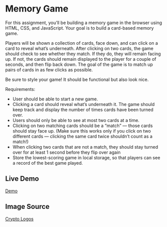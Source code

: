 # Memory Game
For this assignment, you’ll be building a memory game in the browser using HTML, CSS, and JavaScript. Your goal is to build a card-based memory game.

Players will be shown a collection of cards, face down, and can click on a card to reveal what’s underneath. After clicking on two cards, the game should check to see whether they match. If they do, they will remain facing up. If not, the cards should remain displayed to the player for a couple of seconds, and then flip back down. The goal of the game is to match up pairs of cards in as few clicks as possible.

Be sure to style your game! It should be functional but also look nice.

Requirements:
- User should be able to start a new game.
- Clicking a card should reveal what’s underneath it. The game should keep track and display the number of times cards have been turned over.
- Users should only be able to see at most two cards at a time.
- Clicking on two matching cards should be a “match” — those cards should stay face up. (Make sure this works only if you click on two different cards — clicking the same card twice shouldn’t count as a match!)
- When clicking two cards that are not a match, they should stay turned over for at least 1 second before they flip over again
- Store the lowest-scoring game in local storage, so that players can see a record of the best game played.

## Live Demo
[Demo](https://kevinreber.github.io/Memory-Game/)

## Image Source
[Crypto Logos](https://cryptologos.cc/) 